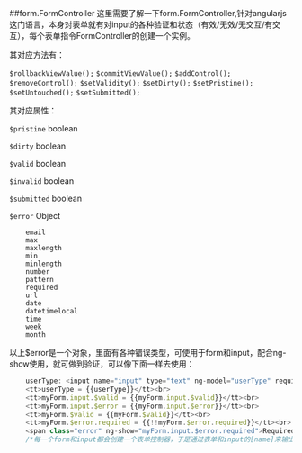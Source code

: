 
##form.FormController
这里需要了解一下form.FormController,针对angularjs这门语言，本身对表单就有对input的各种验证和状态（有效/无效/无交互/有交互），每个表单指令FormController的创建一个实例。  

其对应方法有：  

`$rollbackViewValue();`  `$commitViewValue();`  `$addControl();`  `$removeControl();`  `$setValidity();`  `$setDirty();`  `$setPristine();`    `$setUntouched();`  `$setSubmitted();`  

其对应属性：   

`$pristine` boolean

`$dirty`  boolean

`$valid`  boolean

`$invalid`  boolean

`$submitted`   boolean

`$error`  Object

        email
        max
        maxlength
        min
        minlength
        number
        pattern
        required
        url
        date
        datetimelocal
        time
        week
        month    
   
   以上$error是一个对象，里面有各种错误类型，可使用于form和input，配合ng-show使用，就可做到验证，可以像下面一样去使用：  
   
```javascript
    userType: <input name="input" type="text" ng-model="userType" required>
    <tt>userType = {{userType}}</tt><br>
    <tt>myForm.input.$valid = {{myForm.input.$valid}}</tt><br>
    <tt>myForm.input.$error = {{myForm.input.$error}}</tt><br>
    <tt>myForm.$valid = {{myForm.$valid}}</tt><br> 
    <tt>myForm.$error.required = {{!!myForm.$error.required}}</tt><br>
    <span class="error" ng-show="myForm.input.$error.required">Required!</span>
    /*每一个form和input都会创建一个表单控制器，于是通过表单和input的[name]来输出状态，然后根据ng-show判断是否输出错误信息*/
```
   